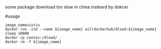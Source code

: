 some package download too slow in china insteard by dokcer

#usage
```
image_name=istio
docker run -itd --name ${image_name} willdockerhub/dload:${image_name} sleep 10000
docker cp centos:/dload/ .
docker rm -f ${image_name}
```
